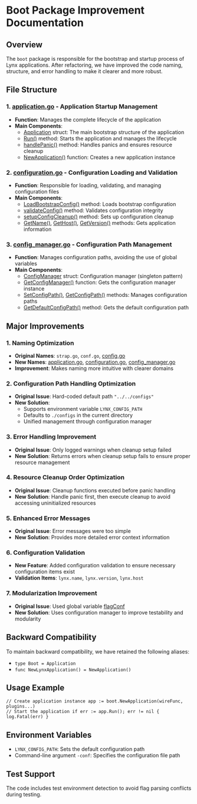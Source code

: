 # Boot Package Improvement Documentation

## Overview

The `boot` package is responsible for the bootstrap and startup process of Lynx applications. After refactoring, we have improved the code naming, structure, and error handling to make it clearer and more robust.

## File Structure

### 1. [application.go](file:///Users/claire/GolandProjects/lynx/lynx/boot/application.go) - Application Startup Management
- **Function**: Manages the complete lifecycle of the application
- **Main Components**:
  - [Application](file:///Users/claire/GolandProjects/lynx/lynx/boot/application.go#L25-L31) struct: The main bootstrap structure of the application
  - [Run()](file:///Users/claire/GolandProjects/lynx/lynx/boot/application.go#L57-L150) method: Starts the application and manages the lifecycle
  - [handlePanic()](file:///Users/claire/GolandProjects/lynx/lynx/boot/application.go#L153-L170) method: Handles panics and ensures resource cleanup
  - [NewApplication()](file:///Users/claire/GolandProjects/lynx/lynx/boot/application.go#L179-L191) function: Creates a new application instance

### 2. [configuration.go](file:///Users/claire/GolandProjects/lynx/lynx/app/configuration.go) - Configuration Loading and Validation
- **Function**: Responsible for loading, validating, and managing configuration files
- **Main Components**:
  - [LoadBootstrapConfig()](file:///Users/claire/GolandProjects/lynx/lynx/boot/configuration.go#L15-L70) method: Loads bootstrap configuration
  - [validateConfig()](file:///Users/claire/GolandProjects/lynx/lynx/boot/configuration.go#L73-L94) method: Validates configuration integrity
  - [setupConfigCleanup()](file:///Users/claire/GolandProjects/lynx/lynx/boot/configuration.go#L97-L113) method: Sets up configuration cleanup
  - [GetName()](file:///Users/claire/GolandProjects/lynx/lynx/boot/configuration.go#L116-L123), [GetHost()](file:///Users/claire/GolandProjects/lynx/lynx/boot/configuration.go#L126-L133), [GetVersion()](file:///Users/claire/GolandProjects/lynx/lynx/boot/configuration.go#L136-L143) methods: Gets application information

### 3. [config_manager.go](file:///Users/claire/GolandProjects/lynx/lynx/boot/config_manager.go) - Configuration Path Management
- **Function**: Manages configuration paths, avoiding the use of global variables
- **Main Components**:
  - [ConfigManager](file:///Users/claire/GolandProjects/lynx/lynx/boot/config_manager.go#L8-L11) struct: Configuration manager (singleton pattern)
  - [GetConfigManager()](file:///Users/claire/GolandProjects/lynx/lynx/boot/config_manager.go#L19-L24) function: Gets the configuration manager instance
  - [SetConfigPath()](file:///Users/claire/GolandProjects/lynx/lynx/boot/config_manager.go#L27-L31), [GetConfigPath()](file:///Users/claire/GolandProjects/lynx/lynx/boot/config_manager.go#L34-L38) methods: Manages configuration paths
  - [GetDefaultConfigPath()](file:///Users/claire/GolandProjects/lynx/lynx/boot/config_manager.go#L41-L48) method: Gets the default configuration path

## Major Improvements

### 1. Naming Optimization
- **Original Names**: `strap.go`, `conf.go`, [config.go](file:///Users/claire/GolandProjects/lynx/lynx/plugins/polaris/config.go)
- **New Names**: [application.go](file:///Users/claire/GolandProjects/lynx/lynx/boot/application.go), [configuration.go](file:///Users/claire/GolandProjects/lynx/lynx/boot/configuration.go), [config_manager.go](file:///Users/claire/GolandProjects/lynx/lynx/boot/config_manager.go)
- **Improvement**: Makes naming more intuitive with clearer domains

### 2. Configuration Path Handling Optimization
- **Original Issue**: Hard-coded default path `"../../configs"`
- **New Solution**: 
  - Supports environment variable `LYNX_CONFIG_PATH`
  - Defaults to `./configs` in the current directory
  - Unified management through configuration manager

### 3. Error Handling Improvement
- **Original Issue**: Only logged warnings when cleanup setup failed
- **New Solution**: Returns errors when cleanup setup fails to ensure proper resource management

### 4. Resource Cleanup Order Optimization
- **Original Issue**: Cleanup functions executed before panic handling
- **New Solution**: Handle panic first, then execute cleanup to avoid accessing uninitialized resources

### 5. Enhanced Error Messages
- **Original Issue**: Error messages were too simple
- **New Solution**: Provides more detailed error context information

### 6. Configuration Validation
- **New Feature**: Added configuration validation to ensure necessary configuration items exist
- **Validation Items**: `lynx.name`, `lynx.version`, `lynx.host`

### 7. Modularization Improvement
- **Original Issue**: Used global variable [flagConf](file:///Users/claire/GolandProjects/lynx/lynx/boot/application.go#L21-L21)
- **New Solution**: Uses configuration manager to improve testability and modularity

## Backward Compatibility

To maintain backward compatibility, we have retained the following aliases:
- `type Boot = Application`
- `func NewLynxApplication() = NewApplication()`

## Usage Example

```golang
// Create application instance app := boot.NewApplication(wireFunc, plugins...)
// Start the application if err := app.Run(); err != nil { log.Fatal(err) }
```

## Environment Variables

- `LYNX_CONFIG_PATH`: Sets the default configuration path
- Command-line argument `-conf`: Specifies the configuration file path

## Test Support

The code includes test environment detection to avoid flag parsing conflicts during testing.
